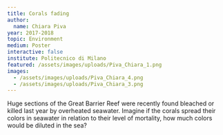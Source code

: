 ```yaml
---
title: Corals fading
author:
  name: Chiara Piva
year: 2017-2018
topic: Environment
medium: Poster
interactive: false
institute: Politecnico di Milano
featured: /assets/images/uploads/Piva_Chiara_1.png
images:
  - /assets/images/uploads/Piva_Chiara_4.png
  - /assets/images/uploads/Piva_Chiara_3.png
---
```

Huge sections of the Great Barrier Reef were recently found bleached or killed last year by overheated seawater. Imagine if the corals spread their colors in seawater in relation to their level of mortality, how much colors would be diluted in the sea?
